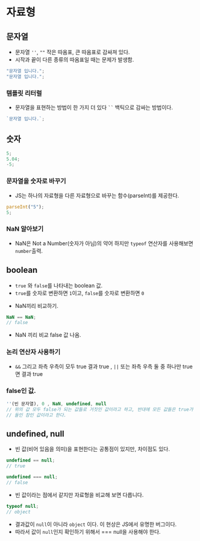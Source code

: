 # 자료형

## 문자열

- 문자열 `''`, `""` 작은 따옴표, 큰 따옴표로 감싸져 있다.
- 시작과 끝이 다른 종류의 따옴표일 때는 문제가 발생함.

```javascript
"문자열 입니다.";
"문자열 입니다.";
```

### 템플릿 리터럴

- 문자열을 표현하는 방법이 한 가지 더 있다 ` `` ` 백틱으로 감싸는 방법이다.

```javascript
`문자열 입니다.`;
```

## 숫자

```javascript
5;
5.04;
-5;
```

### 문자열을 숫자로 바꾸기

- JS는 하나의 자료형을 다른 자료형으로 바꾸는 함수(parseInt)를 제공한다.

```javascript
parseInt("5");
5;
```

### NaN 알아보기

- NaN은 Not a Number(숫자가 아님)의 약어 하지만 `typeof` 연산자를 사용해보면 `number`출력.

## boolean

- `true` 와 `false`를 나타내는 boolean 값.
- `true`를 숫자로 변환하면 `1`이고, `false`를 숫자로 변환하면 `0`

* NaN끼리 비교하기.

```javascript
NaN == NaN;
// false
```

- NaN 끼리 비교 false 값 나옴.

### 논리 연산자 사용하기

- `&&` 그리고 좌측 우측이 모두 true 결과 true , `||` 또는 좌측 우측 둘 중 하나만 true면 결과 true

### false인 값.

```javascript
''(빈 문자열), 0 , NaN, undefined, null
// 위의 값 모두 false가 되는 값들로 거짓인 값이라고 하고, 반대에 모든 값들은 true가 되는 값
// 들인 참인 값이라고 한다.
```

## undefined, null

- 빈 값(비어 있음을 의미)을 표현한다는 공통점이 있지만, 차이점도 있다.

```javascript
undefined == null;
// true
```

```javascript
undefined === null;
// false
```

- 빈 값이라는 점에서 같지만 자료형을 비교해 보면 다릅니다.

```javascript
typeof null;
// object
```

- 결과값이 `null`이 아니라 `object` 이다. 이 현상은 JS에서 유명한 버그이다.
- 따라서 값이 `null`인지 확인하기 위해서 === null을 사용해야 한다.
